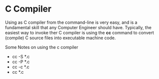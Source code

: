 # C Compiler
Using as C compiler from the command-line is very easy, and is a fundamental skill that any Computer Engineer should have.
Typically, the easiest way to invoke ther C compiler is using the **cc** command to convert (compile) C source files into executable machine code.


Some Notes on using the c compiler
<ul>
  <li> cc   -S  *.c
  <li> cc   -P  *.c
  <li> cc   -c  *.c
  <li> cc     *.c 
</ul>
